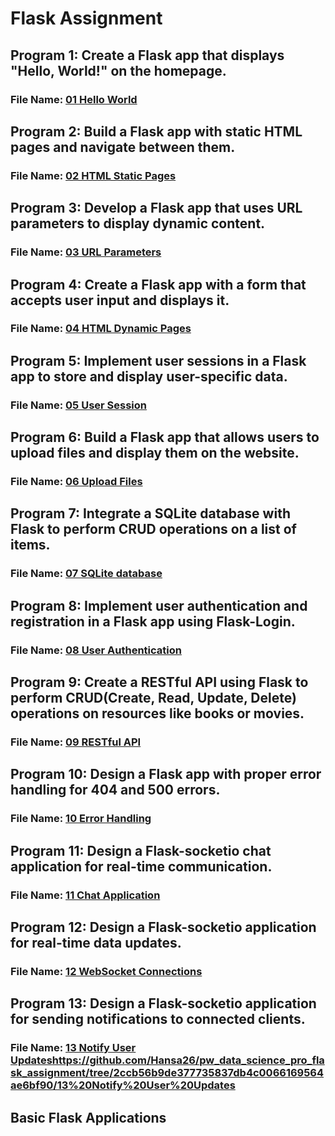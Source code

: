 # Flask Assignment

## Program 1: Create a Flask app that displays "Hello, World!" on the homepage.
### File Name: [01 Hello World](https://github.com/Hansa26/pw_data_science_pro_flask_assignment/tree/2ccb56b9de377735837db4c0066169564ae6bf90/01%20Hello%20World) 


## Program 2: Build a Flask app with static HTML pages and navigate between them.
### File Name: [02 HTML Static Pages](https://github.com/Hansa26/pw_data_science_pro_flask_assignment/tree/2ccb56b9de377735837db4c0066169564ae6bf90/02%20HTML%20Static%20Pages)


## Program 3: Develop a Flask app that uses URL parameters to display dynamic content.
### File Name: [03 URL Parameters](https://github.com/Hansa26/pw_data_science_pro_flask_assignment/tree/2ccb56b9de377735837db4c0066169564ae6bf90/03%20URL%20Parameters)


## Program 4: Create a Flask app with a form that accepts user input and displays it.
### File Name: [04 HTML Dynamic Pages](https://github.com/Hansa26/pw_data_science_pro_flask_assignment/tree/2ccb56b9de377735837db4c0066169564ae6bf90/04%20HTML%20Dynamic%20Pages)


## Program 5: Implement user sessions in a Flask app to store and display user-specific data.
### File Name: [05 User Session](https://github.com/Hansa26/pw_data_science_pro_flask_assignment/tree/2ccb56b9de377735837db4c0066169564ae6bf90/05%20User%20Session)


## Program 6: Build a Flask app that allows users to upload files and display them on the website.
### File Name: [06 Upload Files](https://github.com/Hansa26/pw_data_science_pro_flask_assignment/tree/2ccb56b9de377735837db4c0066169564ae6bf90/06%20Upload%20Files)


## Program 7: Integrate a SQLite database with Flask to perform CRUD operations on a list of items.
### File Name: [07 SQLite database](https://github.com/Hansa26/pw_data_science_pro_flask_assignment/tree/2ccb56b9de377735837db4c0066169564ae6bf90/07%20SQLite%20database)


## Program 8: Implement user authentication and registration in a Flask app using Flask-Login.
### File Name: [08 User Authentication](https://github.com/Hansa26/pw_data_science_pro_flask_assignment/tree/2ccb56b9de377735837db4c0066169564ae6bf90/08%20User%20Authentication)


## Program 9: Create a RESTful API using Flask to perform CRUD(Create, Read, Update, Delete) operations on resources like books or movies.
### File Name: [09 RESTful API](https://github.com/Hansa26/pw_data_science_pro_flask_assignment/tree/2ccb56b9de377735837db4c0066169564ae6bf90/09%20RESTful%20API)


## Program 10: Design a Flask app with proper error handling for 404 and 500 errors.
### File Name: [10 Error Handling](https://github.com/Hansa26/pw_data_science_pro_flask_assignment/tree/2ccb56b9de377735837db4c0066169564ae6bf90/10%20Error%20Handling)


## Program 11: Design a Flask-socketio chat application for real-time communication.
### File Name: [11 Chat Application](https://github.com/Hansa26/pw_data_science_pro_flask_assignment/tree/2ccb56b9de377735837db4c0066169564ae6bf90/11%20Chat%20Application)


## Program 12: Design a Flask-socketio application for real-time data updates.
### File Name: [12 WebSocket Connections](https://github.com/Hansa26/pw_data_science_pro_flask_assignment/tree/2ccb56b9de377735837db4c0066169564ae6bf90/12%20WebSocket%20Connections)


## Program 13: Design a Flask-socketio application for sending notifications to connected clients.
### File Name: [13 Notify User Updates](https://github.com/Hansa26/pw_data_science_pro_flask_assignment/tree/2ccb56b9de377735837db4c0066169564ae6bf90/13%20Notify%20User%20Updates)https://github.com/Hansa26/pw_data_science_pro_flask_assignment/tree/2ccb56b9de377735837db4c0066169564ae6bf90/13%20Notify%20User%20Updates

## Basic Flask Applications






